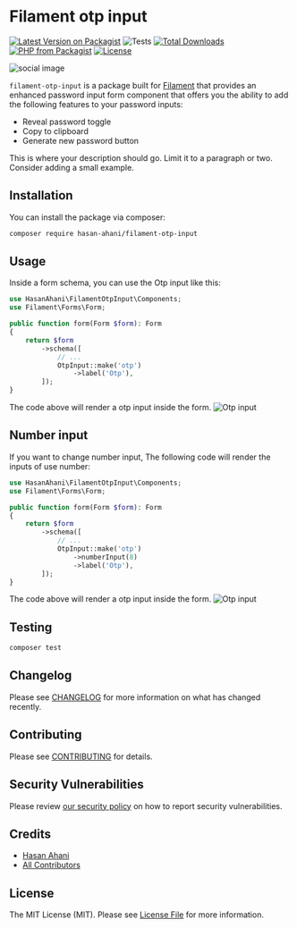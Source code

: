 # Filament otp input

[![Latest Version on Packagist](https://img.shields.io/packagist/v/hasan-ahani/filament-otp-input.svg?style=flat-square)](https://packagist.org/packages/hasan-ahani/filament-otp-input)
![Tests](https://github.com/hasan-ahani/filament-otp-input/workflows/Tests/badge.svg?style=flat-square)
[![Total Downloads](https://img.shields.io/packagist/dt/hasan-ahani/filament-otp-input.svg?style=flat-square)](https://packagist.org/packages/hasan-ahani/filament-otp-input)
[![PHP from Packagist](https://img.shields.io/packagist/php-v/hasan-ahani/filament-otp-input?style=flat-square)](https://packagist.org/packages/hasan-ahani/filament-otp-input)
[![License](https://img.shields.io/github/license/hasan-ahani/filament-otp-input?style=flat-square)](https://github.com/hasan-ahani/filament-otp-input/blob/main/LICENSE.md)

![social image](https://banners.beyondco.de/Filament%20Password%20Input.png?theme=light&packageManager=composer+require&packageName=rawilk%2Ffilament-password-input&pattern=architect&style=style_1&description=Enhanced+password+input+component+for+filament.&md=1&showWatermark=0&fontSize=100px&images=lock-closed)


`filament-otp-input` is a package built for [Filament](https://filamentphp.com) that provides an enhanced password input form component that offers you the ability to add the following
features to your password inputs:

-   Reveal password toggle
-   Copy to clipboard
-   Generate new password button



This is where your description should go. Limit it to a paragraph or two. Consider adding a small example.

## Installation

You can install the package via composer:

```bash
composer require hasan-ahani/filament-otp-input
```


## Usage
Inside a form schema, you can use the Otp input like this:
```php
use HasanAhani\FilamentOtpInput\Components;
use Filament\Forms\Form;

public function form(Form $form): Form
{
    return $form
        ->schema([
            // ...
            OtpInput::make('otp')
                ->label('Otp'),
        ]);
}
```
The code above will render a otp input inside the form.
![Otp input](https://github.com/hasan-ahani/filament-otp-input/raw/main/docs/otp.png)

## Number input
If you want to change number input, The following code will render the inputs of use number:
```php
use HasanAhani\FilamentOtpInput\Components;
use Filament\Forms\Form;

public function form(Form $form): Form
{
    return $form
        ->schema([
            // ...
            OtpInput::make('otp')
                ->numberInput(8)
                ->label('Otp'),
        ]);
}
```
The code above will render a otp input  inside the form.
![Otp input](https://github.com/hasan-ahani/filament-otp-input/raw/main/docs/otp-number.png)

## Testing

```bash
composer test
```

## Changelog

Please see [CHANGELOG](CHANGELOG.md) for more information on what has changed recently.

## Contributing

Please see [CONTRIBUTING](.github/CONTRIBUTING.md) for details.

## Security Vulnerabilities

Please review [our security policy](../../security/policy) on how to report security vulnerabilities.

## Credits

- [Hasan Ahani](https://github.com/hasan-ahani)
- [All Contributors](../../contributors)

## License

The MIT License (MIT). Please see [License File](LICENSE.md) for more information.
